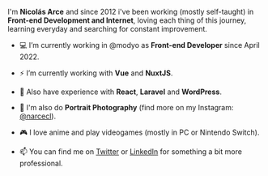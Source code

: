 I'm **Nicolás Arce** and since 2012 i've been working (mostly self-taught) in **Front-end Development and Internet**, loving each thing of this journey, learning everyday and searching for constant improvement.


- 💻 I’m currently working in @modyo as **Front-end Developer** since April 2022.
- ⚡ I’m currently working with **Vue** and **NuxtJS**.
- 🌱 Also have experience with **React**, **Laravel** and **WordPress**.

- 📸 I'm also do **Portrait Photography** (find more on my Instagram: [@narcecl](https://www.instagram.com/narcecl/)).
- 🎮 I love anime and play videogames (mostly in PC or Nintendo Switch).

- 📫 You can find me on [Twitter](https://www.twitter.com/narcecl) or [LinkedIn](https://www.linkedin.com/in/narcecl) for something a bit more professional.
